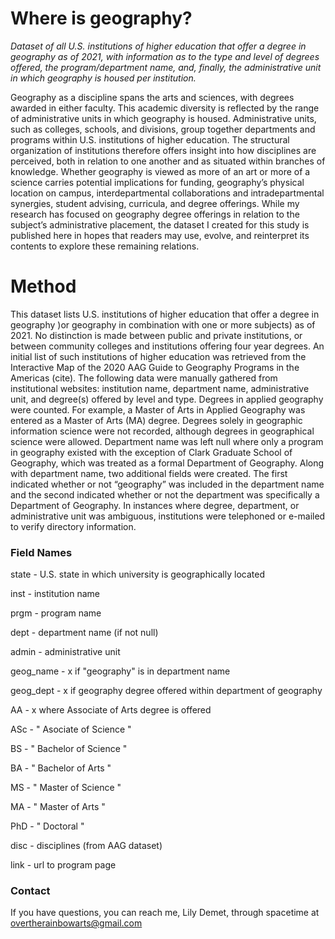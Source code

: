 # Where is geography?
_Dataset of all U.S. institutions of higher education that offer a degree in geography as of 2021, with information as to the type and level of degrees offered, the program/department name, and, finally, the administrative unit in which geography is housed per institution._

  
    
    
Geography as a discipline spans the arts and sciences, with degrees awarded in either faculty. This academic diversity is reflected by the range of administrative units in which geography is housed. Administrative units, such as colleges, schools, and divisions, group together departments and programs within U.S. institutions of higher education. The structural organization of institutions therefore offers insight into how disciplines are perceived, both in relation to one another and as situated within branches of knowledge. Whether geography is viewed as more of an art or more of a science carries potential implications for funding, geography’s physical location on campus, interdepartmental collaborations and intradepartmental synergies, student advising, curricula, and degree offerings. While my research has focused on geography degree offerings in relation to the subject’s administrative placement, the dataset I created for this study is published here in hopes that readers may use, evolve, and reinterpret its contents to explore these remaining relations.


# Method 
This dataset lists  U.S. institutions of higher education that offer a degree in geography )or geography in combination with one or more subjects) as of 2021. No distinction is made between public and private institutions, or between community colleges and institutions offering four year degrees. An initial list of such institutions of higher education was retrieved from the Interactive Map of the 2020 AAG Guide to Geography Programs in the Americas (cite). The following data were manually gathered from institutional websites: institution name, department name, administrative unit, and degree(s) offered by level and type. Degrees in applied geography were counted. For example, a Master of Arts in Applied Geography was entered as a Master of Arts (MA) degree. Degrees solely in geographic information science were not recorded, although degrees in geographical science were allowed. Department name was left null where only a program in geography existed with the exception of Clark Graduate School of Geography, which was treated as a formal Department of Geography. Along with department name, two additional fields were created. The first indicated whether or not “geography” was included in the department name and the second indicated whether or not the department was specifically a Department of Geography. In instances where degree, department, or administrative unit was ambiguous, institutions were telephoned or e-mailed to verify directory information.


### Field Names
state - U.S. state in which university is geographically located  

inst - institution name  

prgm - program name  

dept - department name (if not null)  

admin - administrative unit  

geog_name - x if "geography" is in department name  

geog_dept - x if geography degree offered within department of geography  

AA - x where Associate of Arts degree is offered  

ASc - " Asociate of Science "  

BS - " Bachelor of Science "  

BA - " Bachelor of Arts "  

MS - " Master of Science "  

MA - " Master of Arts "  

PhD - " Doctoral "  

disc - disciplines (from AAG dataset)  

link - url to program page  


   
   
### Contact
If you have questions, you can reach me, Lily Demet, through spacetime at overtherainbowarts@gmail.com
